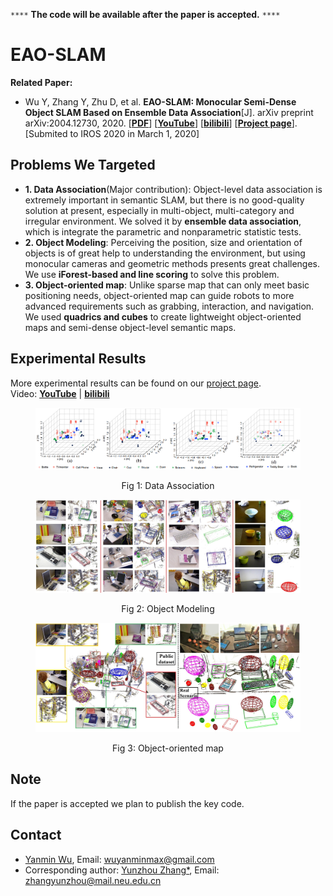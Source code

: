 `****` **The code will be available after the paper is accepted.** `****` 

# EAO-SLAM

**Related Paper:**  
+ Wu Y, Zhang Y, Zhu D, et al. **EAO-SLAM: Monocular Semi-Dense Object SLAM Based on Ensemble Data Association**[J]. arXiv preprint arXiv:2004.12730, 2020. [[**PDF**](https://arxiv.org/abs/2004.12730)] [[**YouTube**](https://youtu.be/pvwdQoV1KBI)] [[**bilibili**](https://www.bilibili.com/video/av94805216)]  [[**Project page**](https://yanmin-wu.github.io/project/eaoslam/)]. [Submited to IROS 2020 in March 1, 2020]

## Problems We Targeted
+ **1. Data Association**(Major contribution): Object-level data association is extremely important in semantic SLAM, but there is no good-quality solution at present, especially in multi-object, multi-category and irregular environment. We solved it by **ensemble data association**, which is integrate the parametric and nonparametric statistic tests.
+ **2. Object Modeling**: Perceiving the position, size and orientation of objects is of great help to understanding the environment, but using monocular cameras and geometric methods presents great challenges. We use **iForest-based and line scoring** to solve this problem.
+ **3. Object-oriented map**: Unlike sparse map that can only meet basic positioning needs, object-oriented map can guide robots to more advanced requirements such as grabbing, interaction, and navigation. We used **quadrics and cubes** to create lightweight object-oriented maps and semi-dense object-level semantic maps.

## Experimental Results

More experimental results can be found on our [project page](https://yanmin-wu.github.io/project/eaoslam/).   
Video: [**YouTube**](https://youtu.be/pvwdQoV1KBI) | [**bilibili**](https://www.bilibili.com/video/av94805216)

<figure>
<p align="center" >
  <img src='./figures/Data_association.png' width=700 alt="Figure 1"/>
</p>
</figure>
<p align="center">
Fig 1: Data Association</center>
</p>

<figure>
<p align="center" >
  <img src='./figures/Object_Modeling.jpg' width=700 alt="Figure 2"/>
</p>
</figure>
<p align="center">
Fig 2: Object Modeling</center>
</p>

<figure>
<p align="center" >
  <img src='./figures/object_map.jpg' width=700 alt="Figure 3"/>
</p>
</figure>
<p align="center">
Fig 3: Object-oriented map</center>
</p>

## Note

If the paper is accepted we plan to publish the key code.

## Contact

+ [Yanmin Wu](https://github.com/yanmin-wu), Email: wuyanminmax@gmail.com
+ Corresponding author: [Yunzhou Zhang*](http://faculty.neu.edu.cn/ise/zhangyunzhou), Email: zhangyunzhou@mail.neu.edu.cn
